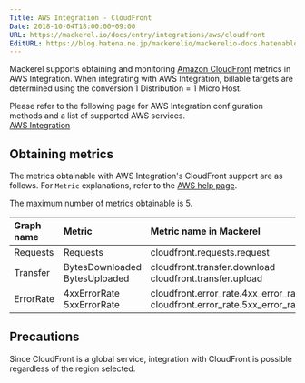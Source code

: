 ```yaml
---
Title: AWS Integration - CloudFront
Date: 2018-10-04T18:00:00+09:00
URL: https://mackerel.io/docs/entry/integrations/aws/cloudfront
EditURL: https://blog.hatena.ne.jp/mackerelio/mackerelio-docs.hatenablog.mackerel.io/atom/entry/10257846132650121985
---
```


Mackerel supports obtaining and monitoring <a href="https://aws.amazon.com/jp/cloudfront/" target="_blank">Amazon CloudFront</a> metrics in AWS Integration. When integrating with AWS Integration, billable targets are determined using the conversion 1 Distribution = 1 Micro Host.

Please refer to the following page for AWS Integration configuration methods and a list of supported AWS services. <br>
<a href="https://mackerel.io/docs/entry/integrations/aws">AWS Integration</a>

## Obtaining metrics
The metrics obtainable with AWS Integration's CloudFront support are as follows. For `Metric` explanations, refer to the <a href="https://docs.aws.amazon.com/AmazonCloudFront/latest/DeveloperGuide/monitoring-using-cloudwatch.html" target="_blank">AWS help page</a>.

The maximum number of metrics obtainable is 5. 

|Graph name|Metric|Metric name in Mackerel|Unit|Statistics|
|:--|:--|:--|:--|:--|
|Requests|Requests|cloudfront.requests.request|integer|Sum|
|Transfer|BytesDownloaded<br>BytesUploaded|cloudfront.transfer.download<br>cloudfront.transfer.upload|bytes|Sum|
|ErrorRate|4xxErrorRate<br>5xxErrorRate|cloudfront.error_rate.4xx_error_rate<br>cloudfront.error_rate.5xx_error_rate|float|Average|

<h2 id="notes">Precautions</h2>
Since CloudFront is a global service, integration with CloudFront is possible regardless of the region selected.
